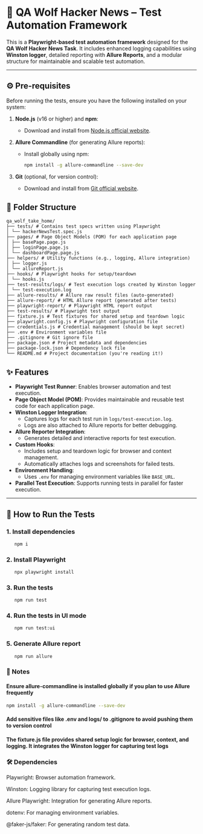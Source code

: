 # 🧪 QA Wolf Hacker News – Test Automation Framework

This is a **Playwright-based test automation framework** designed for the **QA Wolf Hacker News Task**. It includes enhanced logging capabilities using **Winston logger**, detailed reporting with **Allure Reports**, and a modular structure for maintainable and scalable test automation.

---

## ⚙️ Pre-requisites

Before running the tests, ensure you have the following installed on your system:

1. **Node.js** (v16 or higher) and **npm**:
   - Download and install from [Node.js official website](https://nodejs.org/).

2. **Allure Commandline** (for generating Allure reports):
   - Install globally using npm:

     ```bash
     npm install -g allure-commandline --save-dev
     ```

3. **Git** (optional, for version control):
   - Download and install from [Git official website](https://git-scm.com/).

## 📁 Folder Structure

```
qa_wolf_take_home/
├── tests/ # Contains test specs written using Playwright
│ └── hackerNewsTest.spec.js
├── pages/ # Page Object Models (POM) for each application page
│ ├── basePage.page.js
│ ├── loginPage.page.js
│ └── dashboardPage.page.js
├── helpers/ # Utility functions (e.g., logging, Allure integration)
│ ├── logger.js
│ └── allureReport.js
├── hooks/ # Playwright hooks for setup/teardown
│ └── hooks.js
├── test-results/logs/ # Test execution logs created by Winston logger
│ └── test-execution.log
├── allure-results/ # Allure raw result files (auto-generated)
├── allure-report/ # HTML Allure report (generated after tests)
├── playwright-report/ # Playwright HTML report output
├── test-results/ # Playwright test output
├── fixture.js # Test fixtures for shared setup and teardown logic
├── playwright.config.js # Playwright configuration file
├── credentials.js # Credential management (should be kept secret)
├── .env # Environment variables file
├── .gitignore # Git ignore file
├── package.json # Project metadata and dependencies
├── package-lock.json # Dependency lock file
└── README.md # Project documentation (you're reading it!)
```

## ✨ Features

- **Playwright Test Runner**: Enables browser automation and test execution.
- **Page Object Model (POM)**: Provides maintainable and reusable test code for each application page.
- **Winston Logger Integration**:
  - Captures logs for each test run in `logs/test-execution.log`.
  - Logs are also attached to Allure reports for better debugging.
- **Allure Reporter Integration**:
  - Generates detailed and interactive reports for test execution.
- **Custom Hooks**:
  - Includes setup and teardown logic for browser and context management.
  - Automatically attaches logs and screenshots for failed tests.
- **Environment Handling**:
  - Uses `.env` for managing environment variables like `BASE_URL`.
- **Parallel Test Execution**: Supports running tests in parallel for faster execution.

---

## 🚀 How to Run the Tests

### 1. Install dependencies

```bash
   npm i
```

### 2. Install Playwright

```bash
   npx playwright install
```

### 3. Run the tests

```bash
   npm run test
```

### 4. Run the tests in UI mode

```bash
   npm run test:ui
```

### 5. Generate Allure report

```bash
   npm run allure
```

### 🧠 Notes

#### Ensure allure-commandline is installed globally if you plan to use Allure frequently

```bash
npm install -g allure-commandline --save-dev
```

#### Add sensitive files like .env and logs/ to .gitignore to avoid pushing them to version control

#### The fixture.js file provides shared setup logic for browser, context, and logging. It integrates the Winston logger for capturing test logs

### 🛠️ Dependencies

Playwright: Browser automation framework.

Winston: Logging library for capturing test execution logs.

Allure Playwright: Integration for generating Allure reports.

dotenv: For managing environment variables.

@faker-js/faker: For generating random test data.
